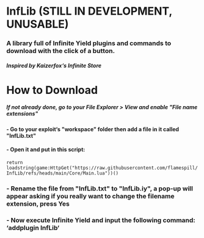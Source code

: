 # InfLib (STILL IN DEVELOPMENT, UNUSABLE)
### A library full of Infinite Yield plugins and commands to download with the click of a button.
##### *Inspired by Kaizerfox‘s Infinite Store*

# How to Download
##### If not already done, go to your File Explorer > View and enable "File name extensions"
#### - Go to your exploit‘s "workspace" folder then add a file in it called "InfLib.txt"
#### - Open it and put in this script:
```return loadstring(game:HttpGet("https://raw.githubusercontent.com/flamespill/InfLib/refs/heads/main/Core/Main.lua"))()```
### - Rename the file from "InfLib.txt" to "InfLib.iy", a pop-up will appear asking if you really want to change the filename extension, press Yes
### - Now execute Infinite Yield and input the following command: ‘addplugin InfLib‘
